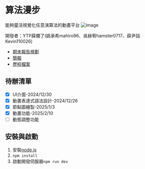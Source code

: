 # 算法漫步
能夠靈活視覺化任意演算法的動畫平台
![image](https://hackmd.io/_uploads/HkhEkm7cJl.png)

開發者：YTP薛爛了(姚承希mahiro96、吳赫宥hamster0717、薛尹喆Kevin110026)
- [期末報告規劃](https://hackmd.io/@YTP-XueMoney/BkO-EZmqJe)
- [簡報](https://www.canva.com/design/DAGVC0tQQfE/p5q3bah2w10lJHzIWX0NwA/view?utm_content=DAGVC0tQQfE&utm_campaign=designshare&utm_medium=link2&utm_source=uniquelinks&utlId=hf8e3dbb968)
- [歷程檔案](https://hackmd.io/@YTP-XueMoney/rkqG1zJT0)

## 待辦清單
- [x] UI介面-2024/12/30
- [x] 動畫表達式語法設計-2024/12/26
- [x] 節點圖繪製-2025/1/3
- [x] 動畫功能-2025/2/10
- [ ] 動態調整功能

## 安裝與啟動
1. 安裝[node.js](https://nodejs.org/zh-tw/download)
2. `npm install`
3. 啟動開發伺服器`npm run dev`